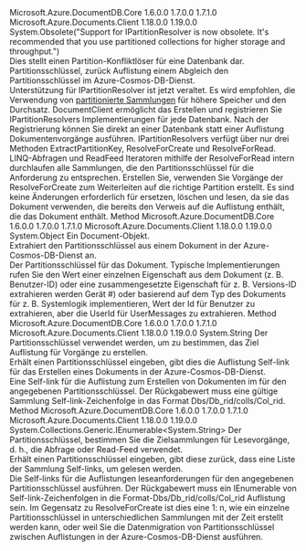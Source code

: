 <Type Name="IPartitionResolver" FullName="Microsoft.Azure.Documents.Client.IPartitionResolver">
  <TypeSignature Language="C#" Value="public interface IPartitionResolver" />
  <TypeSignature Language="ILAsm" Value=".class public interface auto ansi abstract IPartitionResolver" />
  <TypeSignature Language="DocId" Value="T:Microsoft.Azure.Documents.Client.IPartitionResolver" />
  <TypeSignature Language="VB.NET" Value="Public Interface IPartitionResolver" />
  <TypeSignature Language="F#" Value="type IPartitionResolver = interface" />
  <AssemblyInfo>
    <AssemblyName>Microsoft.Azure.DocumentDB.Core</AssemblyName>
    <AssemblyVersion>1.6.0.0</AssemblyVersion>
    <AssemblyVersion>1.7.0.0</AssemblyVersion>
    <AssemblyVersion>1.7.1.0</AssemblyVersion>
  </AssemblyInfo>
  <AssemblyInfo>
    <AssemblyName>Microsoft.Azure.Documents.Client</AssemblyName>
    <AssemblyVersion>1.18.0.0</AssemblyVersion>
    <AssemblyVersion>1.19.0.0</AssemblyVersion>
  </AssemblyInfo>
  <Interfaces />
  <Attributes>
    <Attribute>
      <AttributeName>System.Obsolete("Support for IPartitionResolver is now obsolete. It's recommended that you use partitioned collections for higher storage and throughput.")</AttributeName>
    </Attribute>
  </Attributes>
  <Docs>
    <summary>
            Dies stellt einen Partition-Konfliktlöser für eine Datenbank dar. Partitionsschlüssel, zurück Auflistung einem Abgleich den Partitionsschlüssel im Azure-Cosmos-DB-Dienst.
            </summary>
    <remarks>
      <para>
            Unterstützung für IPartitionResolver ist jetzt veraltet. Es wird empfohlen, die Verwendung von <a href="https://azure.microsoft.com/documentation/articles/documentdb-partition-data">partitionierte Sammlungen</a> für höhere Speicher und den Durchsatz.
            </para>
      <para>
            DocumentClient ermöglicht das Erstellen und registrieren Sie IPartitionResolvers Implementierungen für jede Datenbank. Nach der Registrierung können Sie direkt an einer Datenbank statt einer Auflistung Dokumentenvorgänge ausführen. IPartitionResolvers verfügt über nur drei Methoden ExtractPartitionKey, ResolveForCreate und ResolveForRead.
            </para>
      <para>
            LINQ-Abfragen und ReadFeed Iteratoren mithilfe der ResolveForRead intern durchlaufen alle Sammlungen, die den Partitionsschlüssel für die Anforderung zu entsprechen. Erstellen Sie, verwenden Sie Vorgänge der ResolveForCreate zum Weiterleiten auf die richtige Partition erstellt. Es sind keine Änderungen erforderlich für ersetzen, löschen und lesen, da sie das Dokument verwenden, die bereits den Verweis auf die Auflistung enthält, die das Dokument enthält.
            </para>
    </remarks>
  </Docs>
  <Members>
    <Member MemberName="GetPartitionKey">
      <MemberSignature Language="C#" Value="public object GetPartitionKey (object document);" />
      <MemberSignature Language="ILAsm" Value=".method public hidebysig newslot virtual instance object GetPartitionKey(object document) cil managed" />
      <MemberSignature Language="DocId" Value="M:Microsoft.Azure.Documents.Client.IPartitionResolver.GetPartitionKey(System.Object)" />
      <MemberSignature Language="VB.NET" Value="Public Function GetPartitionKey (document As Object) As Object" />
      <MemberSignature Language="F#" Value="abstract member GetPartitionKey : obj -&gt; obj" Usage="iPartitionResolver.GetPartitionKey document" />
      <MemberType>Method</MemberType>
      <AssemblyInfo>
        <AssemblyName>Microsoft.Azure.DocumentDB.Core</AssemblyName>
        <AssemblyVersion>1.6.0.0</AssemblyVersion>
        <AssemblyVersion>1.7.0.0</AssemblyVersion>
        <AssemblyVersion>1.7.1.0</AssemblyVersion>
      </AssemblyInfo>
      <AssemblyInfo>
        <AssemblyName>Microsoft.Azure.Documents.Client</AssemblyName>
        <AssemblyVersion>1.18.0.0</AssemblyVersion>
        <AssemblyVersion>1.19.0.0</AssemblyVersion>
      </AssemblyInfo>
      <ReturnValue>
        <ReturnType>System.Object</ReturnType>
      </ReturnValue>
      <Parameters>
        <Parameter Name="document" Type="System.Object" />
      </Parameters>
      <Docs>
        <param name="document">Ein Document-Objekt.</param>
        <summary>
            Extrahiert den Partitionsschlüssel aus einem Dokument in der Azure-Cosmos-DB-Dienst an.
            </summary>
        <returns>Der Partitionsschlüssel für das Dokument.</returns>
        <remarks>
            Typische Implementierungen rufen Sie den Wert einer einzelnen Eigenschaft aus dem Dokument (z. B. Benutzer-ID) oder eine zusammengesetzte Eigenschaft für z. B. Versions-ID extrahieren werden Gerät #) oder basierend auf dem Typ des Dokuments für z. B. Systemlogik implementieren, Wert der Id für Benutzer zu extrahieren, aber die UserId für UserMessages zu extrahieren.
            </remarks>
      </Docs>
    </Member>
    <Member MemberName="ResolveForCreate">
      <MemberSignature Language="C#" Value="public string ResolveForCreate (object partitionKey);" />
      <MemberSignature Language="ILAsm" Value=".method public hidebysig newslot virtual instance string ResolveForCreate(object partitionKey) cil managed" />
      <MemberSignature Language="DocId" Value="M:Microsoft.Azure.Documents.Client.IPartitionResolver.ResolveForCreate(System.Object)" />
      <MemberSignature Language="VB.NET" Value="Public Function ResolveForCreate (partitionKey As Object) As String" />
      <MemberSignature Language="F#" Value="abstract member ResolveForCreate : obj -&gt; string" Usage="iPartitionResolver.ResolveForCreate partitionKey" />
      <MemberType>Method</MemberType>
      <AssemblyInfo>
        <AssemblyName>Microsoft.Azure.DocumentDB.Core</AssemblyName>
        <AssemblyVersion>1.6.0.0</AssemblyVersion>
        <AssemblyVersion>1.7.0.0</AssemblyVersion>
        <AssemblyVersion>1.7.1.0</AssemblyVersion>
      </AssemblyInfo>
      <AssemblyInfo>
        <AssemblyName>Microsoft.Azure.Documents.Client</AssemblyName>
        <AssemblyVersion>1.18.0.0</AssemblyVersion>
        <AssemblyVersion>1.19.0.0</AssemblyVersion>
      </AssemblyInfo>
      <ReturnValue>
        <ReturnType>System.String</ReturnType>
      </ReturnValue>
      <Parameters>
        <Parameter Name="partitionKey" Type="System.Object" />
      </Parameters>
      <Docs>
        <param name="partitionKey">Der Partitionsschlüssel verwendet werden, um zu bestimmen, das Ziel Auflistung für Vorgänge zu erstellen.</param>
        <summary>
            Erhält einen Partitionsschlüssel eingeben, gibt dies die Auflistung Self-link für das Erstellen eines Dokuments in der Azure-Cosmos-DB-Dienst.
            </summary>
        <returns>Eine Self-link für die Auflistung zum Erstellen von Dokumenten im für den angegebenen Partitionsschlüssel.</returns>
        <remarks>
            Der Rückgabewert muss eine gültige Sammlung Self-link-Zeichenfolge in das Format Dbs/Db_rid/colls/Col_rid.
            </remarks>
      </Docs>
    </Member>
    <Member MemberName="ResolveForRead">
      <MemberSignature Language="C#" Value="public System.Collections.Generic.IEnumerable&lt;string&gt; ResolveForRead (object partitionKey);" />
      <MemberSignature Language="ILAsm" Value=".method public hidebysig newslot virtual instance class System.Collections.Generic.IEnumerable`1&lt;string&gt; ResolveForRead(object partitionKey) cil managed" />
      <MemberSignature Language="DocId" Value="M:Microsoft.Azure.Documents.Client.IPartitionResolver.ResolveForRead(System.Object)" />
      <MemberSignature Language="VB.NET" Value="Public Function ResolveForRead (partitionKey As Object) As IEnumerable(Of String)" />
      <MemberSignature Language="F#" Value="abstract member ResolveForRead : obj -&gt; seq&lt;string&gt;" Usage="iPartitionResolver.ResolveForRead partitionKey" />
      <MemberType>Method</MemberType>
      <AssemblyInfo>
        <AssemblyName>Microsoft.Azure.DocumentDB.Core</AssemblyName>
        <AssemblyVersion>1.6.0.0</AssemblyVersion>
        <AssemblyVersion>1.7.0.0</AssemblyVersion>
        <AssemblyVersion>1.7.1.0</AssemblyVersion>
      </AssemblyInfo>
      <AssemblyInfo>
        <AssemblyName>Microsoft.Azure.Documents.Client</AssemblyName>
        <AssemblyVersion>1.18.0.0</AssemblyVersion>
        <AssemblyVersion>1.19.0.0</AssemblyVersion>
      </AssemblyInfo>
      <ReturnValue>
        <ReturnType>System.Collections.Generic.IEnumerable&lt;System.String&gt;</ReturnType>
      </ReturnValue>
      <Parameters>
        <Parameter Name="partitionKey" Type="System.Object" />
      </Parameters>
      <Docs>
        <param name="partitionKey">Der Partitionsschlüssel, bestimmen Sie die Zielsammlungen für Lesevorgänge, d. h., die Abfrage oder Read-Feed verwendet.</param>
        <summary>
            Erhält einen Partitionsschlüssel eingeben, gibt diese zurück, dass eine Liste der Sammlung Self-links, um gelesen werden.
            </summary>
        <returns>Die Self-links für die Auflistungen leseanforderungen für den angegebenen Partitionsschlüssel ausführen.</returns>
        <remarks>
            Der Rückgabewert muss ein IEnumerable von Self-link-Zeichenfolgen in die Format-Dbs/Db_rid/colls/Col_rid Auflistung sein.
            Im Gegensatz zu ResolveForCreate ist dies eine 1: n, wie ein einzelne Partitionsschlüssel in unterschiedlichen Sammlungen mit der Zeit erstellt werden kann, oder weil Sie die Datenmigration von Partitionsschlüssel zwischen Auflistungen in der Azure-Cosmos-DB-Dienst ausführen.
            </remarks>
      </Docs>
    </Member>
  </Members>
</Type>